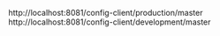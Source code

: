 http://localhost:8081/config-client/production/master
http://localhost:8081/config-client/development/master
